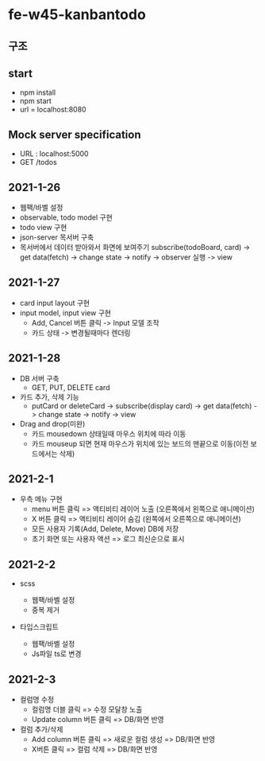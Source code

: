# fe-w45-kanbantodo

## 구조

## start
  - npm install
  - npm start
  - url = localhost:8080

## Mock server specification
  - URL : localhost:5000
  - GET /todos

## 2021-1-26
  - 웹팩/바벨 설정
  - observable, todo model 구현
  - todo view 구현
  - json-server 목서버 구축
  - 목서버에서 데이터 받아와서 화면에 보여주기
       subscribe(todoBoard, card) -> get data(fetch) -> change state -> notify -> observer 실행 -> view

## 2021-1-27
  - card input layout 구현
  - input model, input view 구현
    - Add, Cancel 버튼 클릭 -> Input 모델 조작
    - 카드 상태 -> 변경될때마다 렌더링 

## 2021-1-28
  - DB 서버 구축
    - GET, PUT, DELETE card
  - 카드 추가, 삭제 기능
    - putCard or deleteCard -> subscribe(display card) -> get data(fetch) -> change state -> notify -> view
  - Drag and drop(미완)
    - 카드 mousedown 상태일때 마우스 위치에 따라 이동
    - 카드 mouseup 되면 현재 마우스가 위치에 있는 보드의 맨끝으로 이동(이전 보드에서는 삭제)

## 2021-2-1
  - 우측 메뉴 구현
    - menu 버튼 클릭 => 액티비티 레이어 노출 (오른쪽에서 왼쪽으로 애니메이션)
    - X 버튼 클릭 => 액티비티 레이어 숨김 (왼쪽에서 오른쪽으로 애니메이션)
    - 모든 사용자 기록(Add, Delete, Move) DB에 저장
    - 초기 화면 또는 사용자 액션 => 로그 최신순으로 표시

## 2021-2-2
  - scss
    - 웹팩/바벨 설정
    - 중복 제거
  
  - 타입스크립트
    - 웹팩/바벨 설정
    - Js파일 ts로 변경

## 2021-2-3
  - 컬럼명 수정
    - 컬럼명 더블 클릭 => 수정 모달창 노출
    - Update column 버튼 클릭 => DB/화면 반영
  - 컬럼 추가/삭제
    - Add column 버튼 클릭 => 새로운 컬럼 생성 => DB/화면 반영
    - X버튼 클릭 => 컬럼 삭제 => DB/화면 반영

